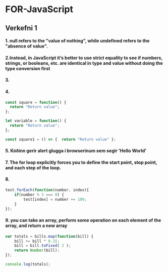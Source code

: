 # FOR-JavaScript
## Verkefni 1
#### 1. null refers to the "value of nothing", while undefined refers to the "absence of value".

#### 2.Instead, in JavaScript it’s better to use strict equality to see if numbers, strings, or booleans, etc. are identical in type and value without doing the type conversion first

#### 3.

#### 4.
```javascript
const square = function() {
  return "Return value";
};
```
```javascript
let variable = function() {
  return "Return value";
};
```
```javascript
const square1 = () => {  return "Return value" };
```
#### 5. Kóðinn gerir alert glugga í browserinum sem segir 'Hello World'

#### 7. The for loop explicitly forces you to define the start point, stop point, and each step of the loop.

#### 8. 
```javascript
test.forEach(function(number, index){
    if(number % 3 === 0) {
        test[index] = number += 100; 
    }
});
```
#### 9. you can take an array, perform some operation on each element of the array, and return a new array
```javascript
var totals = bills.map(function(bill) {
    bill += bill * 0.15;
    bill = bill.toFixed( 2 );
    return Number(bill);
});

console.log(totals);
```
